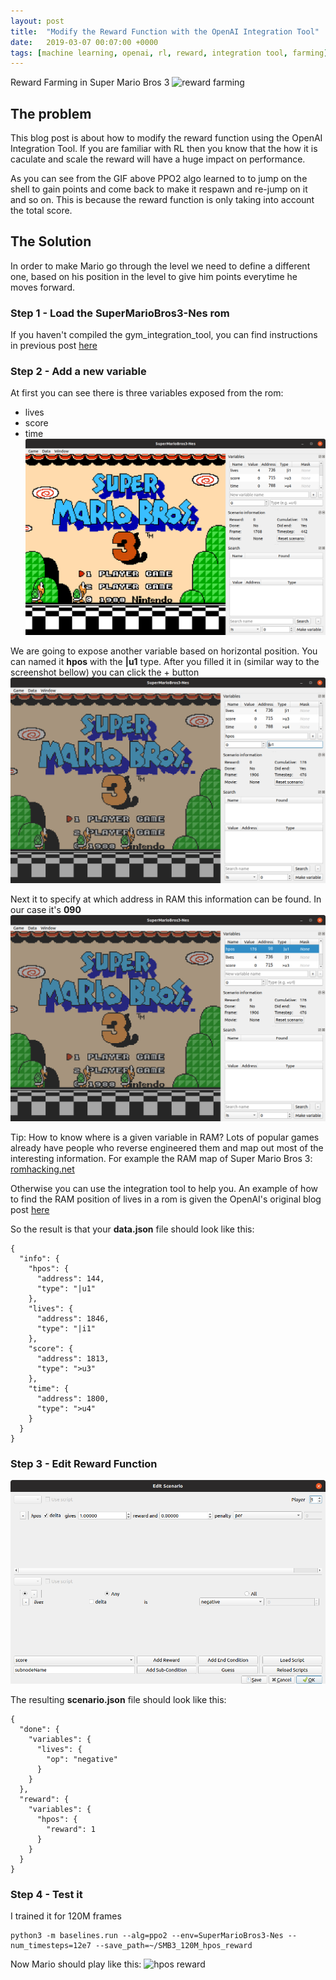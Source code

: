 ```yaml
---
layout: post
title:  "Modify the Reward Function with the OpenAI Integration Tool"
date:   2019-03-07 00:07:00 +0000
tags: [machine learning, openai, rl, reward, integration tool, farming]
---
```


Reward Farming in Super Mario Bros 3
![reward farming](/assets/openai_romtool/smb3_reward_farming.gif) <br>



## The problem
This blog post is about how to modify the reward function using the OpenAI Integration Tool.
If you are familiar with RL then you know that the how it is caculate and scale the reward will have a huge impact on performance.

As you can see from the GIF above PPO2 algo learned to to jump on the shell to gain points and come back to make it respawn and re-jump on it and so on. This is because the reward function is only taking into account the total score.

## The Solution
In order to make Mario go through the level we need to define a different one, based on his position in the level to give him points everytime he moves forward.

### Step 1 - Load the SuperMarioBros3-Nes rom

If you haven't compiled the gym_integration_tool, you can find instructions in previous post [here](./)

### Step 2 - Add a new variable

At first you can see there is three variables exposed from the rom:
*	lives
*	score
*	time
![init](/assets/openai_romtool/smb3_init.png)


We are going to expose another variable based on horizontal position. You can named it **hpos** with the **|u1** type.
After you filled it in (similar way to the screenshot bellow) you can click the + button
![add](/assets/openai_romtool/add_variable.png)

Next it to specify at which address in RAM this information can be found.
In our case it's **090**
![hpos](/assets/openai_romtool/hpos_variable.png)

Tip:
How to know where is a given variable in RAM?
Lots of popular games already have people who reverse engineered them and map out most of the interesting information.
For example the RAM map of Super Mario Bros 3:
[romhacking.net](https://datacrystal.romhacking.net/wiki/Super_Mario_Bros.:RAM_map)

Otherwise you can use the integration tool to help you. An example of how to find the RAM position of lives in a rom is given the OpenAI's original blog post [here](https://blog.openai.com/gym-retro/)


So the result is that your **data.json** file should look like this:
```
{
  "info": {
    "hpos": {
      "address": 144,
      "type": "|u1"
    },
    "lives": {
      "address": 1846,
      "type": "|i1"
    },
    "score": {
      "address": 1813,
      "type": ">u3"
    },
    "time": {
      "address": 1800,
      "type": ">u4"
    }
  }
}
```

### Step 3 - Edit Reward Function
![edit scenario](/assets/openai_romtool/edit_scenario.png)


The resulting **scenario.json** file should look like this:
```
{
  "done": {
    "variables": {
      "lives": {
        "op": "negative"
      }
    }
  },
  "reward": {
    "variables": {
      "hpos": {
        "reward": 1
      }
    }
  }
}
```


### Step 4 - Test it

I trained it for 120M frames
```shell
python3 -m baselines.run --alg=ppo2 --env=SuperMarioBros3-Nes --num_timesteps=12e7 --save_path=~/SMB3_120M_hpos_reward
```

Now Mario should play like this:
![hpos reward](/assets/openai_romtool/smb3_hpos.gif)